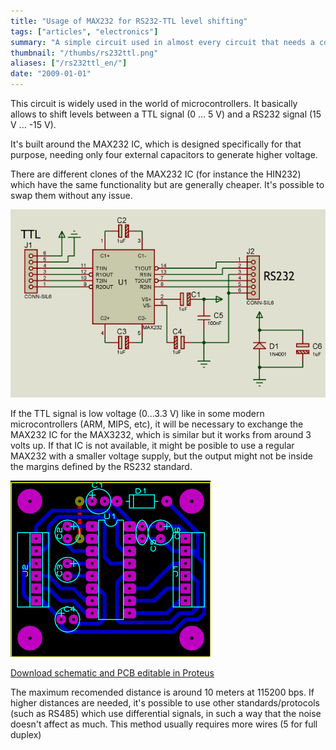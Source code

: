 ```yaml
---
title: "Usage of MAX232 for RS232-TTL level shifting"
tags: ["articles", "electronics"]
summary: "A simple circuit used in almost every circuit that needs a connection with a PC."
thumbnail: "/thumbs/rs232ttl.png"
aliases: ["/rs232ttl_en/"]
date: "2009-01-01"
---
```

This circuit is widely used in the world of microcontrollers. It basically allows to shift levels between a TTL signal (0 ... 5 V) and a RS232 signal (15 V ... -15 V).

It's built around the MAX232 IC, which is designed specifically for that purpose, needing only four external capacitors to generate higher voltage. 

There are different clones of the MAX232 IC (for instance the HIN232) which have the same functionality but are generally cheaper. It's possible to swap them without any issue.

![Schematic RS232-TTL converter with MAX232](/images/placamax.png)

If the TTL signal is low voltage (0...3.3 V) like in some modern microcontrollers (ARM, MIPS, etc), it will be necessary to exchange the MAX232 IC for the MAX3232, which is similar but it works from around 3 volts up. If that IC is not available, it might be posible to use a regular MAX232 with a smaller voltage supply, but the output might not be inside the margins defined by the RS232 standard. 

![PCB for RS232-TTL converter with MAX232](/images/lytmax232.png)

[Download schematic and PCB editable in Proteus](/downloads/rs232ttl.zip)

The maximum recomended distance is around 10 meters at 115200 bps. If higher distances are needed, it's possible to use other standards/protocols (such as RS485) which use differential signals, in such a way that the noise doesn't affect as much. This method usually requires more wires (5 for full duplex)
